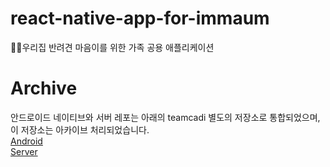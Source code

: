 # react-native-app-for-immaum
🐶🐾우리집 반려견 마음이를 위한 가족 공용 애플리케이션 

# Archive
안드로이드 네이티브와 서버 레포는 아래의 teamcadi 별도의 저장소로 통합되었으며, 이 저장소는 아카이브 처리되었습니다. <br>
[Android](https://github.com/teamcadi/noogabob-android) <br>
[Server](https://github.com/teamcadi/noogabob-server)
